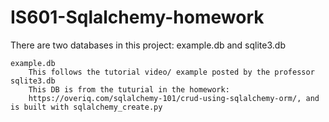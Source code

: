 # IS601-Sqlalchemy-homework

There are two databases in this project: example.db and sqlite3.db

    example.db
        This follows the tutorial video/ example posted by the professor
    sqlite3.db
        This DB is from the tuturial in the homework: 
        https://overiq.com/sqlalchemy-101/crud-using-sqlalchemy-orm/, and is built with sqlalchemy_create.py
        
